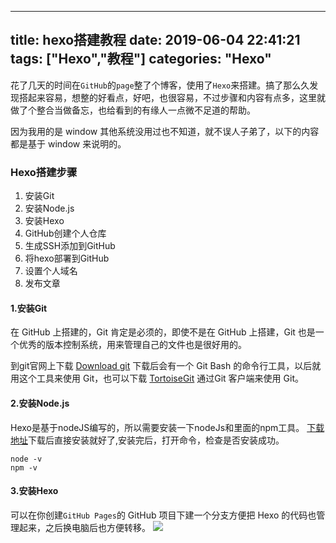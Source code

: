 
---
title: hexo搭建教程
date: 2019-06-04 22:41:21
tags: ["Hexo","教程"]
categories: "Hexo"
---
花了几天的时间在`GitHub`的`page`整了个博客，使用了`Hexo`来搭建。搞了那么久发现搭起来容易，想整的好看点，好吧，也很容易，不过步骤和内容有点多，这里就做了个整合当做备忘，也给看到的有缘人一点微不足道的帮助。

因为我用的是 window 其他系统没用过也不知道，就不误人子弟了，以下的内容都是基于 window 来说明的。
### Hexo搭建步骤
1. 安装Git
2. 安装Node.js
3. 安装Hexo
4. GitHub创建个人仓库
5. 生成SSH添加到GitHub
6. 将hexo部署到GitHub
7. 设置个人域名
8. 发布文章
#### 1.安装Git
在 GitHub 上搭建的，Git 肯定是必须的，即使不是在 GitHub 上搭建，Git 也是一个优秀的版本控制系统，用来管理自己的文件也是很好用的。

到git官网上下载 [Download git](https://gitforwindows.org/) 下载后会有一个 Git Bash 的命令行工具，以后就用这个工具来使用 Git，也可以下载 [TortoiseGit](https://tortoisegit.org/download/) 通过Git 客户端来使用 Git。
#### 2.安装Node.js
Hexo是基于nodeJS编写的，所以需要安装一下nodeJs和里面的npm工具。
[下载地址](https://nodejs.org/en/download/)下载后直接安装就好了,安装完后，打开命令，检查是否安装成功。
```
node -v
npm -v
```
#### 3.安装Hexo
可以在你创建`GitHub Pages`的 GitHub 项目下建一个分支方便把 Hexo 的代码也管理起来，之后换电脑后也方便转移。
![](https://raw.githubusercontent.com/windliang/windliang.github.io/hexo/source/_posts/hexo%E6%90%AD%E5%BB%BA%E6%95%99%E7%A8%8B/1.jpg)